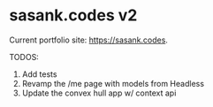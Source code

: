 # sasank.codes v2 

Current portfolio site: https://sasank.codes. 

TODOS:
1) Add tests
2) Revamp the /me page with models from Headless 
3) Update the convex hull app w/ context api
